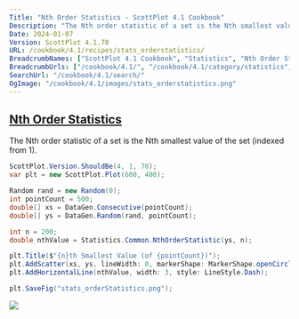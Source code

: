```yaml
---
Title: "Nth Order Statistics - ScottPlot 4.1 Cookbook"
Description: "The Nth order statistic of a set is the Nth smallest value of the set (indexed from 1)."
Date: 2024-01-07
Version: ScottPlot 4.1.70
URL: /cookbook/4.1/recipes/stats_orderstatistics/
BreadcrumbNames: ["ScottPlot 4.1 Cookbook", "Statistics", "Nth Order Statistics"]
BreadcrumbUrls: ["/cookbook/4.1/", "/cookbook/4.1/category/statistics", "/cookbook/4.1/recipes/stats_orderstatistics/"]
SearchUrl: "/cookbook/4.1/search/"
OgImage: "/cookbook/4.1/images/stats_orderstatistics.png"
---
```


<h2><a id='nth-order-statistics' href='/cookbook/4.1/recipes/stats_orderstatistics/'>Nth Order Statistics</a></h2>

The Nth order statistic of a set is the Nth smallest value of the set (indexed from 1).

```cs
ScottPlot.Version.ShouldBe(4, 1, 70);
var plt = new ScottPlot.Plot(600, 400);

Random rand = new Random(0);
int pointCount = 500;
double[] xs = DataGen.Consecutive(pointCount);
double[] ys = DataGen.Random(rand, pointCount);

int n = 200;
double nthValue = Statistics.Common.NthOrderStatistic(ys, n);

plt.Title($"{n}th Smallest Value (of {pointCount})");
plt.AddScatter(xs, ys, lineWidth: 0, markerShape: MarkerShape.openCircle);
plt.AddHorizontalLine(nthValue, width: 3, style: LineStyle.Dash);

plt.SaveFig("stats_orderStatistics.png");
```

<img src='../../images/stats_orderstatistics.png' class='d-block mx-auto my-5' />


